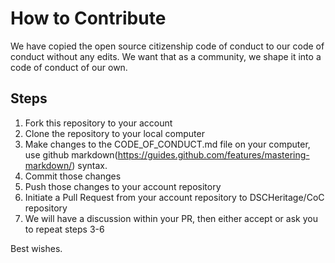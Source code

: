 # How to Contribute
We have copied the open source citizenship code of conduct to our code of conduct without any edits. 
We want that as a community, we shape it into a code of conduct of our own.

## Steps
1. Fork this repository to your account
2. Clone the repository to your local computer
3. Make changes to the CODE_OF_CONDUCT.md file on your computer, use github markdown(https://guides.github.com/features/mastering-markdown/) syntax.
4. Commit those changes
5. Push those changes to your account repository
6. Initiate a Pull Request from your account repository to DSCHeritage/CoC repository
7. We will have a discussion within your PR, then either accept or ask you to repeat steps 3-6

Best wishes.

